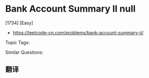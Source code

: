 # Bank Account Summary II null

[1734] [Easy]

- https://leetcode-cn.com/problems/bank-account-summary-ii/

Topic Tags:

Similar Questions:

## 翻译
